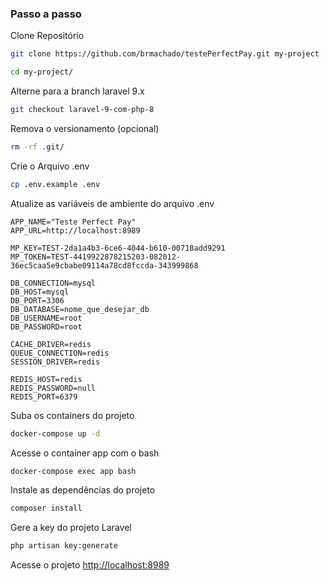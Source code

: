 
### Passo a passo
Clone Repositório
```sh
git clone https://github.com/brmachado/testePerfectPay.git my-project
```
```sh
cd my-project/
```


Alterne para a branch laravel 9.x
```sh
git checkout laravel-9-com-php-8
```


Remova o versionamento (opcional)
```sh
rm -rf .git/
```


Crie o Arquivo .env
```sh
cp .env.example .env
```


Atualize as variáveis de ambiente do arquivo .env
```dosini
APP_NAME="Teste Perfect Pay"
APP_URL=http://localhost:8989

MP_KEY=TEST-2da1a4b3-6ce6-4044-b610-00718add9291
MP_TOKEN=TEST-4419922878215203-082012-36ec5caa5e9cbabe09114a78cd8fccda-343999868

DB_CONNECTION=mysql
DB_HOST=mysql
DB_PORT=3306
DB_DATABASE=nome_que_desejar_db
DB_USERNAME=root
DB_PASSWORD=root

CACHE_DRIVER=redis
QUEUE_CONNECTION=redis
SESSION_DRIVER=redis

REDIS_HOST=redis
REDIS_PASSWORD=null
REDIS_PORT=6379
```


Suba os containers do projeto
```sh
docker-compose up -d
```


Acesse o container app com o bash
```sh
docker-compose exec app bash
```


Instale as dependências do projeto
```sh
composer install
```


Gere a key do projeto Laravel
```sh
php artisan key:generate
```


Acesse o projeto
[http://localhost:8989](http://localhost:8989)
